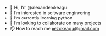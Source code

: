 - 👋 Hi, I’m @alexanderokeagu
- 👀 I’m interested in software engineering
- 🌱 I’m currently learning python
- 💞️ I’m looking to collaborate on many projects
- 📫 How to reach me pezokeagu@gmail.com

<!---
alexanderokeagu/alexanderokeagu is a ✨ special ✨ repository because its `README.md` (this file) appears on your GitHub profile.
You can click the Preview link to take a look at your changes.
--->
